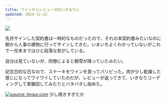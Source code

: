 ```yaml
---
title: ワインからレビュー対応いきなりに
updated: 2024-11-22
---
```

![](https://i.imgur.com/KDsw9TZ.jpeg)

先月サインした契約書は一時的なものだったので、それの本契約書みたいなのに朝から人事の建物に行ってサインしてきた。いまいちよくわかっていないがこれで一月末まではひと段落な気がしている。

自分は見ていないが、同僚によると朝雪が降っていたみたい。

記念日的な日なので、ステーキをワインを買ってパリピった。肉が少し乾燥した感じになってワイワイしていたのだが、レビューが返ってきて、いきなりコーディングして実験回してみたりとバタバタし始めた。

<a href="https://imgur.com/HEsei96"><img src="https://i.imgur.com/HEsei96.jpg" title="source: imgur.com" /></a>
少し焼きすぎたか